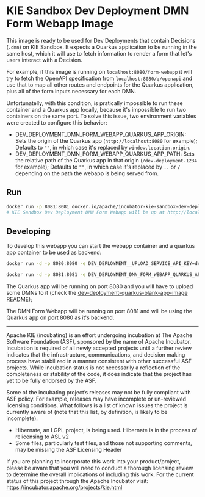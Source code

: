 <!--
   Licensed to the Apache Software Foundation (ASF) under one
   or more contributor license agreements.  See the NOTICE file
   distributed with this work for additional information
   regarding copyright ownership.  The ASF licenses this file
   to you under the Apache License, Version 2.0 (the
   "License"); you may not use this file except in compliance
   with the License.  You may obtain a copy of the License at
     http://www.apache.org/licenses/LICENSE-2.0
   Unless required by applicable law or agreed to in writing,
   software distributed under the License is distributed on an
   "AS IS" BASIS, WITHOUT WARRANTIES OR CONDITIONS OF ANY
   KIND, either express or implied.  See the License for the
   specific language governing permissions and limitations
   under the License.
-->

# KIE Sandbox Dev Deployment DMN Form Webapp Image

This image is ready to be used for Dev Deployments that contain Decisions (`.dmn`) on KIE Sandbox.
It expects a Quarkus application to be running in the same host, which it will use to fetch information to render a form that let's users interact with a Decision.

For example, if this image is running on `localhost:8080/form-webapp` it will try to fetch the OpenAPI specification from `localhost:8080/q/openapi` and use that to map all other routes and endpoints for the Quarkus application, plus all of the form inputs necessary for each DMN.

Unfortunatelly, with this condition, is pratically impossible to run these container and a Quarkus app locally, because it's impossible to run two containers on the same port.
To solve this issue, two environment variables were created to configure this behavior:

- DEV_DEPLOYMENT_DMN_FORM_WEBAPP_QUARKUS_APP_ORIGIN: Sets the origin of the Quarkus app (`http://localhost:8080` for example); Defaults to `""`, in which case it's replaced by `window.location.origin`.
- DEV_DEPLOYMENT_DMN_FORM_WEBAPP_QUARKUS_APP_PATH: Sets the relative path of the Quarkus app in that origin (`/dev-deployment-1234` for example); Defaults to `""`, in which case it's replaced by `..` or `/` depending on the path the webapp is being served from.

## Run

```bash
docker run -p 8081:8081 docker.io/apache/incubator-kie-sandbox-dev-deployment-dmn-form-webapp:main
# KIE Sandbox Dev Deployment DMN Form Webapp will be up at http://localhost:8081
```

## Developing

To develop this webapp you can start the webapp container and a quarkus app container to be used as backend:

```bash
docker run -d -p 8080:8080 -e DEV_DEPLOYMENT__UPLOAD_SERVICE_API_KEY=dev docker.io/apache/incubator-kie-sandbox-dev-deployment-quarkus-blank-app:main

docker run -d -p 8081:8081 -e DEV_DEPLOYMENT_DMN_FORM_WEBAPP_QUARKUS_APP_ORIGIN=http://localhost:8080 docker.io/apache/incubator-kie-sandbox-dev-deployment-dmn-form-webapp:main
```

The Quarkus app will be running on port 8080 and you will have to upload some DMNs to it (check the [dev-deployment-quarkus-blank-app-image README](../dev-deployment-quarkus-blank-app-image/README.md));

The DMN Form Webapp will be running on port 8081 and will be using the Quarkus app on port 8080 as it's backend.

---

Apache KIE (incubating) is an effort undergoing incubation at The Apache Software
Foundation (ASF), sponsored by the name of Apache Incubator. Incubation is
required of all newly accepted projects until a further review indicates that
the infrastructure, communications, and decision making process have stabilized
in a manner consistent with other successful ASF projects. While incubation
status is not necessarily a reflection of the completeness or stability of the
code, it does indicate that the project has yet to be fully endorsed by the ASF.

Some of the incubating project’s releases may not be fully compliant with ASF
policy. For example, releases may have incomplete or un-reviewed licensing
conditions. What follows is a list of known issues the project is currently
aware of (note that this list, by definition, is likely to be incomplete):

- Hibernate, an LGPL project, is being used. Hibernate is in the process of
  relicensing to ASL v2
- Some files, particularly test files, and those not supporting comments, may
  be missing the ASF Licensing Header

If you are planning to incorporate this work into your product/project, please
be aware that you will need to conduct a thorough licensing review to determine
the overall implications of including this work. For the current status of this
project through the Apache Incubator visit:
https://incubator.apache.org/projects/kie.html
